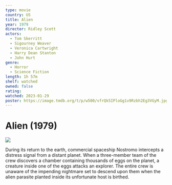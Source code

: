 ```yaml
---
type: movie
country: US
title: Alien
year: 1979
director: Ridley Scott
actors:
  - Tom Skerritt
  - Sigourney Weaver
  - Veronica Cartwright
  - Harry Dean Stanton
  - John Hurt
genre:
  - Horror
  - Science Fiction
length: 1h 57m
shelf: watched
owned: false
rating:
watched: 2023-01-29
poster: https://image.tmdb.org/t/p/w500/vfrQk5IPloGg1v9Rzbh2Eg3VGyM.jpg
---
```


# Alien (1979)

![](https://image.tmdb.org/t/p/w500/vfrQk5IPloGg1v9Rzbh2Eg3VGyM.jpg)

During its return to the earth, commercial spaceship Nostromo intercepts a distress signal from a distant planet. When a three-member team of the crew discovers a chamber containing thousands of eggs on the planet, a creature inside one of the eggs attacks an explorer. The entire crew is unaware of the impending nightmare set to descend upon them when the alien parasite planted inside its unfortunate host is birthed.